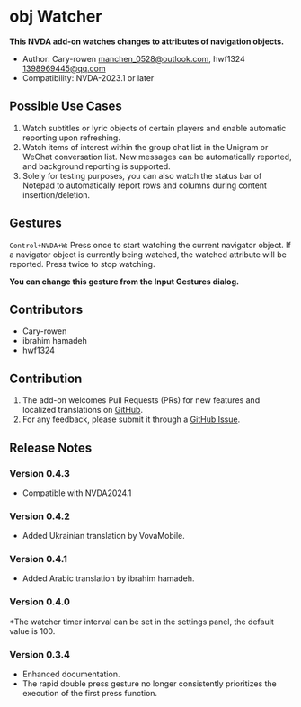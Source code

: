 # obj Watcher

**This NVDA add-on watches changes to attributes of navigation objects.**

* Author: Cary-rowen <manchen_0528@outlook.com>, hwf1324 <1398969445@qq.com>
* Compatibility: NVDA-2023.1 or later

## Possible Use Cases

1. Watch subtitles or lyric objects of certain players and enable automatic reporting upon refreshing.
2. Watch items of interest within the group chat list in the Unigram or WeChat conversation list. New messages can be automatically reported, and background reporting is supported.
3. Solely for testing purposes, you can also watch the status bar of Notepad to automatically report rows and columns during content insertion/deletion.

## Gestures

``Control+NVDA+W``: Press once to start watching the current navigator object. If a navigator object is currently being watched, the watched attribute will be reported. Press twice to stop watching.

**You can change this gesture from the Input Gestures dialog.**

## Contributors

* Cary-rowen
* ibrahim hamadeh
* hwf1324

## Contribution

1. The add-on welcomes Pull Requests (PRs) for new features and localized translations on [GitHub][GitHub].
2. For any feedback, please submit it through a [GitHub Issue][GitHubIssue].

## Release Notes
### Version 0.4.3
* Compatible with NVDA2024.1

### Version 0.4.2
* Added Ukrainian translation by VovaMobile.

### Version 0.4.1
* Added Arabic translation by ibrahim hamadeh.

### Version 0.4.0
*The watcher timer interval can be set in the settings panel, the default value is 100.

### Version 0.3.4
* Enhanced documentation.
* The rapid double press gesture no longer consistently prioritizes the execution of the first press function.

[GitHub]: https://github.com/cary-rowen/objWatcher
[GitHubIssue]: https://github.com/cary-rowen/objWatcher/issues
